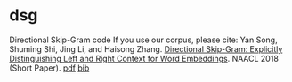 # dsg
Directional Skip-Gram code
If you use our corpus, please cite: Yan Song, Shuming Shi, Jing Li, and Haisong Zhang. [Directional Skip-Gram: Explicitly Distinguishing Left and Right Context for Word Embeddings](http://aclweb.org/anthology/N18-2028). NAACL 2018 (Short Paper). [pdf](http://aclweb.org/anthology/N18-2028) [bib](https://aclanthology.coli.uni-saarland.de/papers/N18-2028/n18-2028.bib)
